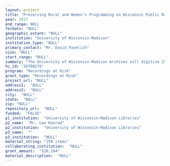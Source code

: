 ```yaml
--- 
layout: project 
title: "Preserving Rural and Women’s Programming on Wisconsin Public Radio (WHA), 1920-1950"
year: 2017
end_range: NULL
formats: "NULL"
geographic_extant: "NULL"
institution: "University of Wisconsin-Madison"
institution_type: "NULL"
primary_contact: "Mr. David Pavelich"
size: "NULL"
start_range: "NULL"
summary: "The University of Wisconsin-Madison Archives will digitize 250 transcription discs, which date between 1920 and 1950. These discs document programming from WHA, or Wisconsin Public Radio. Wisconsin Public Radio first broadcast in 1917, making it the oldest public radio station and one of the oldest continuously broadcasting radio stations in the United States. Early broadcasts included educational content for farmers as well as home economics. The Farm Program evolved throughout the 1920s, and in 1929 the station began airing a separate Homemaker’s Program, aimed at Wisconsin women, particularly those in rural areas. Our current project focuses on content from the Farm Program and the Homemakers Program. We also plan to digitize 4-H programs and 100 discs of Wisconsin Yarns, a program that dramatized Wisconsin folklore. The UW-Madison Archives holds 7,000 transcription discs; this project will serve as a pilot study for future digitization."
hc_id: "26708276"
program: "Recordings at Risk"
grant_type: "Recordings at Risk"
project_url: "NULL"
address1:  "NULL"
address2:  "NULL"
city:  "NULL"
state:  "NULL"
zip: "NULL"
repository_url:  "NULL"
funded:  "FALSE"
p1_institution:  "University of Wisconsin-Madison Libraries"
p2_name:  "Mr. Lee Konrad"
p2_institution:  "University of Wisconsin-Madison Libraries"
p3_name:  ""
p3_institution:  "NULL"
material_string: "250 items"
collaborating_institution:  "NULL"
grant_amount:  "$20,164"
material_description:  "NULL"
---
```

